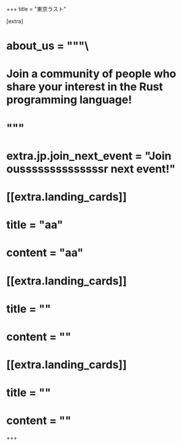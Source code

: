 +++
title = "東京ラスト"

[extra]
# about_us = """\
# Join a community of people who share your interest in the Rust programming language!
# """
# extra.jp.join_next_event = "Join oussssssssssssssr next event!"

# [[extra.landing_cards]]
# title = "aa"
# content = "aa"

# [[extra.landing_cards]]
# title = ""
# content = ""

# [[extra.landing_cards]]
# title = ""
# content = ""
+++